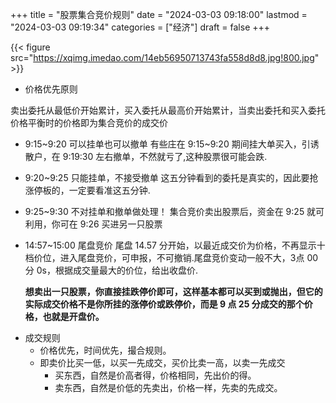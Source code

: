 +++
title = "股票集合竞价规则"
date = "2024-03-03 09:18:00"
lastmod = "2024-03-03 09:19:34"
categories = ["经济"]
draft = false
+++

{{< figure src="https://xqimg.imedao.com/14eb56950713743fa558d8d8.jpg!800.jpg" >}}

-   价格优先原则

卖出委托从最低价开始累计，买入委托从最高价开始累计，当卖出委托和买入委托价格平衡时的价格即为集合竞价的成交价

-   9:15~9:20 可以挂单也可以撤单
    有些庄在 9:15~9:20 期间挂大单买入，引诱散户，在 9:19:30 左右撤单，不然就亏了,这种股票很可能会跌.
-   9:20~9:25 只能挂单，不接受撤单
    这五分钟看到的委托是真实的，因此要抢涨停板的，一定要看准这五分钟.
-   9:25~9:30 不对挂单和撤单做处理！
    集合竞价卖出股票后，资金在 9:25 就可利用，你可在 9:26 买进另一只股票
-   14:57~15:00 尾盘竞价
    尾盘 14.57 分开始，以最近成交价为价格，不再显示十档价位，进入尾盘竞价，可申报，不可撤销.尾盘竞价变动一般不大，3点 00 分 0s，根据成交量最大的价位，给出收盘价.

    **想卖出一只股票，你直接挂跌停价即可，这样基本都可以买到或抛出，但它的实际成交价格不是你所挂的涨停价或跌停价，而是 9 点 25 分成交的那个价格，也就是开盘价。**

<!--listend-->

-   成交规则
    -   价格优先，时间优先，撮合规则。
    -   即卖价比买一低，以买一先成交，买价比卖一高，以卖一先成交
        -   买东西，自然是价高者得，价格相同，先出价的得。
        -   卖东西，自然是价低的先卖出，价格一样，先卖的先成交。
